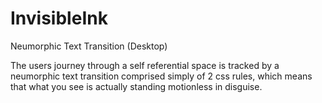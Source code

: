 # InvisibleInk
Neumorphic Text Transition (Desktop)

The users journey through a self referential space is tracked by a neumorphic text transition comprised simply of
2 css rules, which means that what you see is actually standing motionless in disguise.
